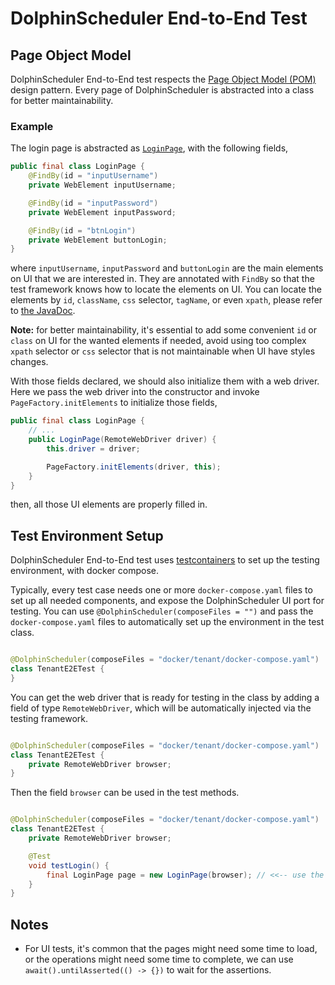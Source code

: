 # DolphinScheduler End-to-End Test

## Page Object Model

DolphinScheduler End-to-End test respects
the [Page Object Model (POM)](https://www.selenium.dev/documentation/guidelines/page_object_models/) design pattern.
Every page of DolphinScheduler is abstracted into a class for better maintainability.

### Example

The login page is abstracted
as [`LoginPage`](dolphinscheduler-e2e-case/src/test/java/org/apache/dolphinscheduler/e2e/pages/LoginPage.java), with the
following fields,

```java
public final class LoginPage {
    @FindBy(id = "inputUsername")
    private WebElement inputUsername;

    @FindBy(id = "inputPassword")
    private WebElement inputPassword;

    @FindBy(id = "btnLogin")
    private WebElement buttonLogin;
}
```

where `inputUsername`, `inputPassword` and `buttonLogin` are the main elements on UI that we are interested in. They are
annotated with `FindBy` so that the test framework knows how to locate the elements on UI. You can locate the elements
by `id`, `className`, `css` selector, `tagName`, or even `xpath`, please refer
to [the JavaDoc](https://www.selenium.dev/selenium/docs/api/java/org/openqa/selenium/support/FindBy.html).

**Note:** for better maintainability, it's essential to add some convenient `id` or `class` on UI for the wanted
elements if needed, avoid using too complex `xpath` selector or `css` selector that is not maintainable when UI have
styles changes.

With those fields declared, we should also initialize them with a web driver. Here we pass the web driver into the
constructor and invoke `PageFactory.initElements` to initialize those fields,

```java
public final class LoginPage {
    // ...
    public LoginPage(RemoteWebDriver driver) {
        this.driver = driver;

        PageFactory.initElements(driver, this);
    }
}
```

then, all those UI elements are properly filled in.

## Test Environment Setup

DolphinScheduler End-to-End test uses [testcontainers](https://www.testcontainers.org) to set up the testing
environment, with docker compose.

Typically, every test case needs one or more `docker-compose.yaml` files to set up all needed components, and expose the
DolphinScheduler UI port for testing. You can use `@DolphinScheduler(composeFiles = "")` and pass
the `docker-compose.yaml` files to automatically set up the environment in the test class.

```java

@DolphinScheduler(composeFiles = "docker/tenant/docker-compose.yaml")
class TenantE2ETest {
}
```

You can get the web driver that is ready for testing in the class by adding a field of type `RemoteWebDriver`, which
will be automatically injected via the testing framework.

```java

@DolphinScheduler(composeFiles = "docker/tenant/docker-compose.yaml")
class TenantE2ETest {
    private RemoteWebDriver browser;
}
```

Then the field `browser` can be used in the test methods.

```java

@DolphinScheduler(composeFiles = "docker/tenant/docker-compose.yaml")
class TenantE2ETest {
    private RemoteWebDriver browser;

    @Test
    void testLogin() {
        final LoginPage page = new LoginPage(browser); // <<-- use the browser injected
    }
}
```

## Notes

- For UI tests, it's common that the pages might need some time to load, or the operations might need some time to
  complete, we can use `await().untilAsserted(() -> {})` to wait for the assertions.

